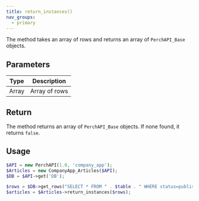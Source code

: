 ```yaml
---
title: return_instances()
nav_groups:
  - primary
---
```


The method takes an array of rows and returns an array of `PerchAPI_Base` objects.

## Parameters

| Type  | Description   |
| ----- | ------------- |
| Array | Array of rows |

## Return

The method returns an array of `PerchAPI_Base` objects. If none found, it returns `false`.

## Usage

```php
$API = new PerchAPI(1.0, 'company_app');
$Articles = new CompanyApp_Articles($API);
$DB = $API->get('DB');

$rows = $DB->get_rows("SELECT * FROM " . $table . " WHERE status=published");
$articles = $Articles->return_instances($rows);
```
